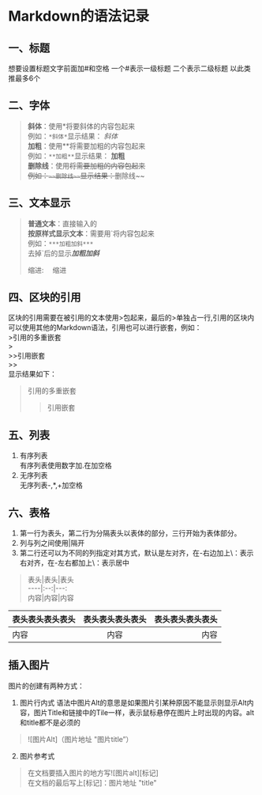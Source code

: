 # Markdown的语法记录 
## 一、标题
想要设置标题文字前面加#和空格 一个#表示一级标题 二个表示二级标题 以此类推最多6个
## 二、字体
>**斜体**：使用*将要斜体的内容包起来  
例如：`*斜体*`显示结果：
*斜体*  
**加粗**：使用**将需要加粗的内容包起来  
例如：`**加粗**`显示结果：
**加粗**  
**删除线**：使用~~将需要加粗的内容包起来  
例如：`~~删除线~~`显示结果：~~删除线~~  
>
## 三、文本显示
>**普通文本**：直接输入的  
**按原样式显示文本**：需要用\`将内容包起来  
例如：`***加粗加斜***`  
去掉`后的显示***加粗加斜***  
>
>缩进:
&emsp;缩进
>
## 四、区块的引用  
区块的引用需要在被引用的文本使用\>包起来，最后的\>单独占一行,引用的区块内可以使用其他的Markdown语法，引用也可以进行嵌套，例如：  
\>引用的多重嵌套  
\>  
\>\>引用嵌套  
\>\>  
显示结果如下：  
>引用的多重嵌套  
>  
>>引用嵌套  
>>  
## 五、列表
1. 有序列表  
  有序列表使用数字加\.在加空格
2. 无序列表  
  无序列表\-,\*,\+加空格
## 六、表格  
1. 第一行为表头，第二行为分隔表头以表体的部分，三行开始为表体部分。  
2. 列与列之间使用\|隔开
3. 第二行还可以为不同的列指定对其方式，默认是左对齐，在\-右边加上\：表示右对齐，在\-左右都加上\：表示居中  
>表头\|表头\|表头  
----\|:--:\|---:  
内容\|内容\|内容   
>
表头表头表头表头|表头表头表头表头|表头表头表头表头
----|:-----------:|--------:
内容|内容|内容
## 插入图片
图片的创建有两种方式：
1. 图片行内式
  语法中图片Alt的意思是如果图片引某种原因不能显示则显示Alt内容，图片Title和链接中的Tile一样，表示鼠标悬停在图片上时出现的内容。alt和title都不是必须的
  >![图片Alt]（图片地址 "图片title”）
  >
2. 图片参考式
>在文档要插入图片的地方写![图片alt][标记]  
在文档的最后写上[标记]：图片地址 "title"
>
